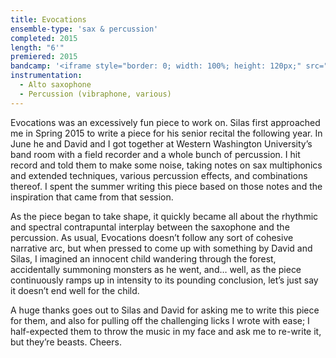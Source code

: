 ```yaml
---
title: Evocations
ensemble-type: 'sax & percussion'
completed: 2015
length: "6'"
premiered: 2015
bandcamp: '<iframe style="border: 0; width: 100%; height: 120px;" src="https://bandcamp.com/EmbeddedPlayer/album=1654344932/size=large/bgcol=ffffff/linkcol=0687f5/tracklist=false/artwork=small/track=3782205688/transparent=true/" seamless><a href="http://junebash.bandcamp.com/album/evocations-ep">Evocations EP by June Bash</a></iframe>'
instrumentation:
  - Alto saxophone
  - Percussion (vibraphone, various)
---
```


Evocations was an excessively fun piece to work on. Silas first approached me in Spring 2015 to write a piece for his senior recital the following year. In June he and David and I got together at Western Washington University’s band room with a field recorder and a whole bunch of percussion. I hit record and told them to make some noise, taking notes on sax multiphonics and extended techniques, various percussion effects, and combinations thereof. I spent the summer writing this piece based on those notes and the inspiration that came from that session.

As the piece began to take shape, it quickly became all about the rhythmic and spectral contrapuntal interplay between the saxophone and the percussion. As usual, Evocations doesn’t follow any sort of cohesive narrative arc, but when pressed to come up with something by David and Silas, I imagined an innocent child wandering through the forest, accidentally summoning monsters as he went, and… well, as the piece continuously ramps up in intensity to its pounding conclusion, let’s just say it doesn’t end well for the child.

A huge thanks goes out to Silas and David for asking me to write this piece for them, and also for pulling off the challenging licks I wrote with ease; I half-expected them to throw the music in my face and ask me to re-write it, but they’re beasts. Cheers.
